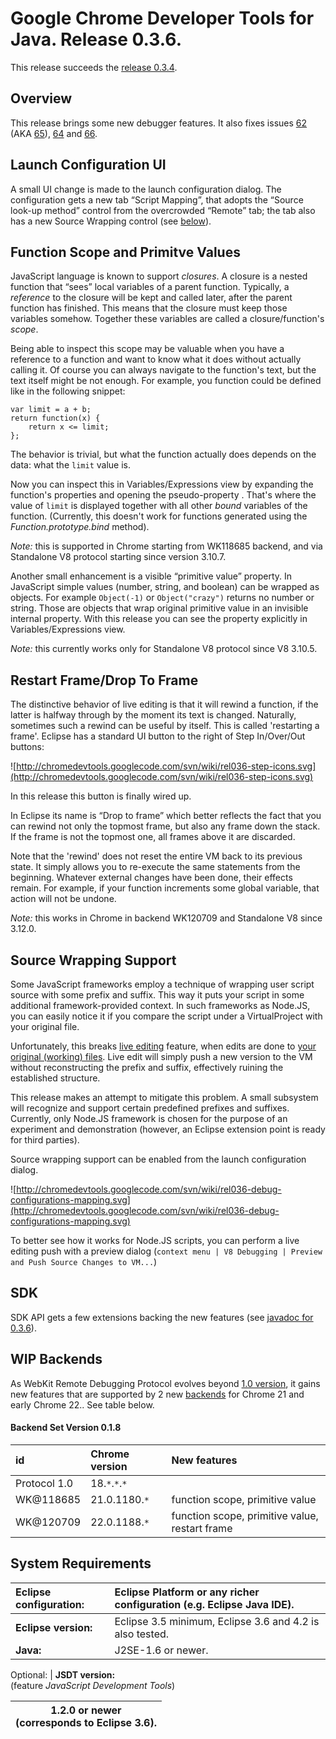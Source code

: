 # Google Chrome Developer Tools for Java. Release 0.3.6. #

This release succeeds the [release 0.3.4](Release_0_3_4.md).

## Overview ##

This release brings some new debugger features. It also fixes issues [62](http://code.google.com/p/chromedevtools/issues/detail?id=62)
(AKA [65](http://code.google.com/p/chromedevtools/issues/detail?id=65)),
[64](http://code.google.com/p/chromedevtools/issues/detail?id=64)
and
[66](http://code.google.com/p/chromedevtools/issues/detail?id=66).

## Launch Configuration UI ##
A small UI change is made to the launch configuration dialog. The configuration gets a new tab “Script Mapping”, that adopts the “Source look-up method” control from the overcrowded “Remote” tab; the tab also has a new Source Wrapping control (see [below](#Source_Wrapping_Support.md)).

## Function Scope and Primitve Values ##
JavaScript language is known to support _closures_. A closure is a nested function that “sees” local variables of a parent function. Typically, a _reference_ to the closure will be kept and called later, after the parent function has finished. This means that the closure must keep those variables somehow. Together these variables are called a closure/function's _scope_.

Being able to inspect this scope may be valuable when you have a reference to a function and want to know what it does without actually calling it. Of course you can always navigate to the function's text, but the text itself might be not enough. For example, you function could be defined like in the following snippet:
```
var limit = a + b;
return function(x) {
    return x <= limit;
};
```
The behavior is trivial, but what the function actually does depends on the data: what the `limit` value is.

Now you can inspect this in Variables/Expressions view by expanding the function's properties and opening the pseudo-property <function scope>. That's where the value of `limit` is displayed together with all other _bound_ variables of the function. (Currently, this doesn't work for functions generated using the _Function.prototype.bind_ method).

_Note:_ this is supported in Chrome starting from WK118685 backend, and via Standalone V8 protocol starting since version 3.10.7.

Another small enhancement is a visible “primitive value” property. In JavaScript simple values (number, string, and boolean) can be wrapped as objects. For example  `Object(-1)`  or  `Object("crazy")`  returns no number or string. Those are objects that wrap original primitive value in an invisible internal property. With this release you can see the property explicitly in Variables/Expressions view.

_Note:_ this currently works only for Standalone V8 protocol since V8 3.10.5.

## Restart Frame/Drop To Frame ##

The distinctive behavior of live editing is that it will rewind a function, if the latter is halfway through by the moment its text is changed. Naturally, sometimes such a rewind can be useful by itself.  This is called 'restarting a frame'. Eclipse has a standard UI button to the right of Step In/Over/Out buttons:

![http://chromedevtools.googlecode.com/svn/wiki/rel036-step-icons.svg](http://chromedevtools.googlecode.com/svn/wiki/rel036-step-icons.svg)

In this release this button is finally wired up.

In Eclipse its name is “Drop to frame” which better reflects the fact that you can rewind not only the topmost frame, but also any frame down the stack. If the frame is not the topmost one, all frames above it are discarded.

Note that the 'rewind' does not reset the entire VM back to its previous state. It simply allows you to re-execute the same statements from the beginning. Whatever external changes have been done, their effects remain. For example, if your function increments some global variable, that action will not be undone.

_Note:_ this works in Chrome in backend WK120709 and Standalone V8 since 3.12.0.

## Source Wrapping Support ##
Some JavaScript frameworks employ a technique of wrapping user script source with some prefix and suffix. This way it puts your script in some additional framework-provided context. In such frameworks as Node.JS, you can easily notice it if you compare the script under a VirtualProject with your original file.

Unfortunately, this breaks [live editing](EclipseDebuggerFeatures#Live_Editing.md) feature, when edits are done to [your original (working) files](FeatureDebugOnRealFiles.md). Live edit will simply push a new version to the VM without reconstructing the prefix and suffix, effectively ruining the established structure.

This release makes an attempt to mitigate this problem. A small subsystem will recognize and support certain predefined prefixes and suffixes. Currently, only Node.JS framework is chosen for the purpose of an experiment and demonstration (however, an Eclipse extension point is ready for third parties).

Source wrapping support can be enabled from the launch configuration dialog.

![http://chromedevtools.googlecode.com/svn/wiki/rel036-debug-configurations-mapping.svg](http://chromedevtools.googlecode.com/svn/wiki/rel036-debug-configurations-mapping.svg)

To better see how it works for Node.JS scripts, you can perform a live editing push with a preview dialog (`context menu | V8 Debugging | Preview and Push Source Changes to VM...`)

## SDK ##
SDK API gets a few extensions backing the new features (see [javadoc for 0.3.6](http://chromedevtools.googlecode.com/svn/tags/chromedevtools-0.3.6/plugins/org.chromium.sdk/javadocs/index.html)).

## WIP Backends ##
As WebKit Remote Debugging Protocol evolves beyond [1.0 version](https://developers.google.com/chrome-developer-tools/docs/protocol/1.0/index), it gains new features that are supported by 2 new [backends](WipBackends.md) for Chrome 21 and early Chrome 22.. See table below.

#### Backend Set Version 0.1.8 ####
| id | Chrome version | New features |
|:---|:---------------|:-------------|
| Protocol 1.0 | 18.`*`.`*`.`*` |  |
| WK@118685 | 21.0.1180.`*` | function scope, primitive value |
| WK@120709 |22.0.1188.`*` | function scope, primitive value, restart frame |

## System Requirements ##
| **Eclipse configuration:**  |Eclipse Platform or any richer configuration (e.g. Eclipse Java IDE). |
|:----------------------------|:---------------------------------------------------------------------|
| **Eclipse version:** |  Eclipse 3.5 minimum, Eclipse 3.6 and 4.2 is also tested. |
| **Java:** | J2SE-1.6 or newer. |

Optional:
| **JSDT version:**<br>(feature <i>JavaScript Development Tools</i>) <table><thead><th> 1.2.0 or newer<br>(corresponds to Eclipse 3.6).</th></thead><tbody>